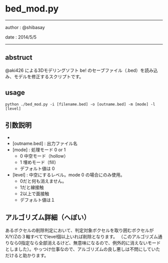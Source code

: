 # bed_mod.py
---

author  : @shibasay 

date    : 2014/5/5

---

## abstruct 
@aki426 による3Dモデリングソフト be! のセーブファイル（.bed）を読み込み、モデルを修正するスクリプトです。

## usage
`python ./bed_mod.py -i [filename.bed] -o [outname.bed] -m [mode] -l [level]`

## 引数説明

* [filename.bed]: 入力ファイル名。これはbe!で作ってね
* [outname.bed] : 出力ファイル名
* [mode]        : 処理モード 0 or 1
    * 0 中空モード（hollow）
    * 1 埋めモード（fill）
    * デフォルト値は 0
* [level]       : 中空にするレベル。mode 0 の場合にのみ使用。
     * 0だと何も消えません。
     * 1だと線接触
     * 2以上で面接触
     * デフォルト値は１

## アルゴリズム詳細（へぼい）
あるボクセルの削除判定において、判定対象ボクセルを取り囲むボクセルがX/Y/Zの３軸すべてでlevel個以上いれば削除となります。 （このアルゴリズム通りなら0指定なら全部消えるけど、無意味になるので、例外的に消えないモードとしました）。やっつけ仕事なので、アルゴリズムの良し悪しは不問にしていただけると助かります。
